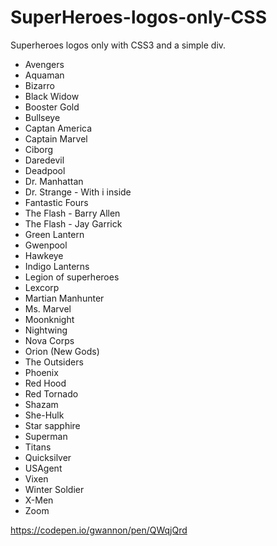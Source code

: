 # SuperHeroes-logos-only-CSS
Superheroes logos only with CSS3 and a simple div.

* Avengers
* Aquaman
* Bizarro
* Black Widow
* Booster Gold
* Bullseye
* Captan America
* Captain Marvel
* Ciborg
* Daredevil
* Deadpool
* Dr. Manhattan
* Dr. Strange - With i inside
* Fantastic Fours
* The Flash - Barry Allen
* The Flash - Jay Garrick
* Green Lantern
* Gwenpool
* Hawkeye
* Indigo Lanterns
* Legion of superheroes
* Lexcorp
* Martian Manhunter
* Ms. Marvel
* Moonknight
* Nightwing
* Nova Corps
* Orion (New Gods)
* The Outsiders
* Phoenix
* Red Hood
* Red Tornado
* Shazam
* She-Hulk
* Star sapphire
* Superman
* Titans
* Quicksilver
* USAgent
* Vixen
* Winter Soldier
* X-Men
* Zoom

https://codepen.io/gwannon/pen/QWqjQrd
